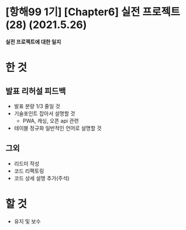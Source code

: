 # [항해99 1기] [Chapter6] 실전 프로젝트 (28) (2021.5.26)



**실전 프로젝트에 대한 일지**



# 한 것

## 발표 리허설 피드백

* 발표 분량 1/3 줄일 것
* 기술포인트 잡아서 설명할 것
  * PWA, 캐싱, 오픈 api 관련
* 테이블 정규화 일반적인 언어로 설명할 것

## 그외

* 리드미 작성
* 코드 리팩토링
* 코드 상세 설명 추가(주석)



# 할 것

* 유지 및 보수